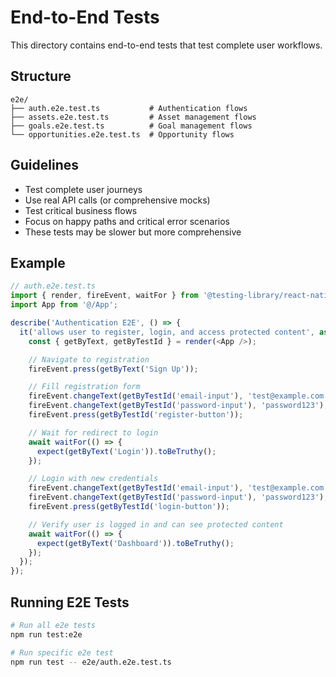 # End-to-End Tests

This directory contains end-to-end tests that test complete user workflows.

## Structure

```
e2e/
├── auth.e2e.test.ts           # Authentication flows
├── assets.e2e.test.ts         # Asset management flows
├── goals.e2e.test.ts          # Goal management flows
└── opportunities.e2e.test.ts  # Opportunity flows
```

## Guidelines

- Test complete user journeys
- Use real API calls (or comprehensive mocks)
- Test critical business flows
- Focus on happy paths and critical error scenarios
- These tests may be slower but more comprehensive

## Example

```typescript
// auth.e2e.test.ts
import { render, fireEvent, waitFor } from '@testing-library/react-native';
import App from '@/App';

describe('Authentication E2E', () => {
  it('allows user to register, login, and access protected content', async () => {
    const { getByText, getByTestId } = render(<App />);

    // Navigate to registration
    fireEvent.press(getByText('Sign Up'));

    // Fill registration form
    fireEvent.changeText(getByTestId('email-input'), 'test@example.com');
    fireEvent.changeText(getByTestId('password-input'), 'password123');
    fireEvent.press(getByTestId('register-button'));

    // Wait for redirect to login
    await waitFor(() => {
      expect(getByText('Login')).toBeTruthy();
    });

    // Login with new credentials
    fireEvent.changeText(getByTestId('email-input'), 'test@example.com');
    fireEvent.changeText(getByTestId('password-input'), 'password123');
    fireEvent.press(getByTestId('login-button'));

    // Verify user is logged in and can see protected content
    await waitFor(() => {
      expect(getByText('Dashboard')).toBeTruthy();
    });
  });
});
```

## Running E2E Tests

```bash
# Run all e2e tests
npm run test:e2e

# Run specific e2e test
npm run test -- e2e/auth.e2e.test.ts
```
